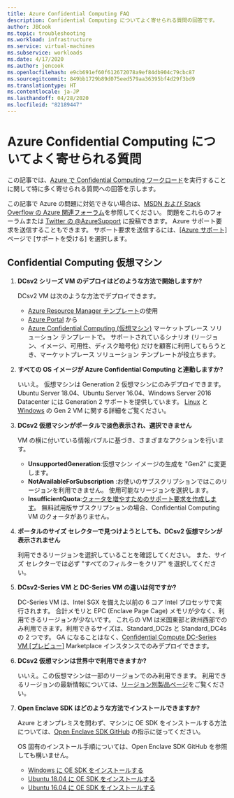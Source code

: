 ```yaml
---
title: Azure Confidential Computing FAQ
description: Confidential Computing についてよく寄せられる質問の回答です。
author: JBCook
ms.topic: troubleshooting
ms.workload: infrastructure
ms.service: virtual-machines
ms.subservice: workloads
ms.date: 4/17/2020
ms.author: jencook
ms.openlocfilehash: e9cb691ef60f612672078a9ef84db904c79cbc87
ms.sourcegitcommit: 849bb1729b89d075eed579aa36395bf4d29f3bd9
ms.translationtype: HT
ms.contentlocale: ja-JP
ms.lasthandoff: 04/28/2020
ms.locfileid: "82189447"
---
```

# <a name="frequently-asked-questions-for-azure-confidential-computing"></a>Azure Confidential Computing についてよく寄せられる質問

この記事では、[Azure で Confidential Computing ワークロード](overview.md)を実行することに関して特に多く寄せられる質問への回答を示します。

この記事で Azure の問題に対処できない場合は、[MSDN および Stack Overflow の Azure 関連フォーラム](https://azure.microsoft.com/support/forums/)を参照してください。 問題をこれらのフォーラムまたは [Twitter の @AzureSupport](https://twitter.com/AzureSupport) に投稿できます。 Azure サポート要求を送信することもできます。 サポート要求を送信するには、[[Azure サポート]](https://azure.microsoft.com/support/options/) ページで [サポートを受ける] を選択します。

## <a name="confidential-computing-virtual-machines"></a>Confidential Computing 仮想マシン <a id="vm-faq"></a>

1. **DCsv2 シリーズ VM のデプロイはどのような方法で開始しますか?**

   DCsv2 VM は次のような方法でデプロイできます。
   - [Azure Resource Manager テンプレート](../virtual-machines/windows/template-description.md)の使用
   - [Azure Portal](https://portal.azure.com/#create/hub) から
   - [Azure Confidential Computing (仮想マシン)](https://azuremarketplace.microsoft.com/marketplace/apps/microsoft-azure-compute.acc-virtual-machine-v2?tab=overview) マーケットプレース ソリューション テンプレートで。 サポートされているシナリオ (リージョン、イメージ、可用性、ディスク暗号化) だけを顧客に利用してもらうとき、マーケットプレース ソリューション テンプレートが役立ちます。 

1. **すべての OS イメージが Azure Confidential Computing と連動しますか?**

   いいえ。 仮想マシンは Generation 2 仮想マシンにのみデプロイできます。 Ubuntu Server 18.04、Ubuntu Server 16.04、Windows Server 2016 Datacenter には Generation 2 サポートを提供しています。 [Linux](../virtual-machines/linux/generation-2.md) と [Windows](../virtual-machines/windows/generation-2.md) の Gen 2 VM に関する詳細をご覧ください。

1. **DCsv2 仮想マシンがポータルで淡色表示され、選択できません**

   VM の横に付いている情報バブルに基づき、さまざまなアクションを行います。
    -   **UnsupportedGeneration**:仮想マシン イメージの生成を "Gen2" に変更します。
    -   **NotAvailableForSubscription** :お使いのサブスクリプションではこのリージョンを利用できません。 使用可能なリージョンを選択します。
    -   **InsufficientQuota**:[クォータを増やすためのサポート要求を作成します](../azure-portal/supportability/per-vm-quota-requests.md)。 無料試用版サブスクリプションの場合、Confidential Computing VM のクォータがありません。 

1. **ポータルのサイズ セレクターで見つけようとしても、DCsv2 仮想マシンが表示されません**

   利用できるリージョンを選択していることを確認してください。 また、サイズ セレクターでは必ず "すべてのフィルターをクリア" を選択してください。 

1. **DCsv2-Series VM と DC-Series VM の違いは何ですか?**

   DC-Series VM は、Intel SGX を備えた以前の 6 コア Intel プロセッサで実行されます。 合計メモリと EPC (Enclave Page Cage) メモリが少なく、利用できるリージョンが少ないです。 これらの VM は米国東部と欧州西部でのみ利用できます。利用できるサイズは、Standard_DC2s と Standard_DC4s の 2 つです。 GA になることはなく、[Confidential Compute DC-Series VM [プレビュー]](https://azuremarketplace.microsoft.com/marketplace/apps/microsoft-azure-compute.confidentialcompute?tab=Overview) Marketplace インスタンスでのみデプロイできます。

1. **DCsv2 仮想マシンは世界中で利用できますか?**

   いいえ。この仮想マシンは一部のリージョンでのみ利用できます。 利用できるリージョンの最新情報については、[リージョン別製品ページ](https://azure.microsoft.com/global-infrastructure/services/?products=virtual-machines)をご覧ください。 

1. **Open Enclave SDK はどのような方法でインストールできますか?**
   
   Azure とオンプレミスを問わず、マシンに OE SDK をインストールする方法については、[Open Enclave SDK GitHub](https://github.com/openenclave/openenclave) の指示に従ってください。
     
   OS 固有のインストール手順については、Open Enclave SDK GitHub を参照しても構いません。
     - [Windows に OE SDK をインストールする](https://github.com/openenclave/openenclave/blob/master/docs/GettingStartedDocs/install_oe_sdk-Windows.md)
     - [Ubuntu 18.04 に OE SDK をインストールする](https://github.com/openenclave/openenclave/blob/master/docs/GettingStartedDocs/install_oe_sdk-Ubuntu_18.04.md)
     - [Ubuntu 16.04 に OE SDK をインストールする](https://github.com/openenclave/openenclave/blob/master/docs/GettingStartedDocs/install_oe_sdk-Ubuntu_16.04.md)
